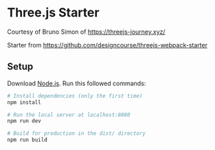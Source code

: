 # Three.js Starter
Courtesy of Bruno Simon of https://threejs-journey.xyz/

Starter from https://github.com/designcourse/threejs-webpack-starter
## Setup
Download [Node.js](https://nodejs.org/en/download/).
Run this followed commands:

``` bash
# Install dependencies (only the first time)
npm install

# Run the local server at localhost:8080
npm run dev

# Build for production in the dist/ directory
npm run build
```
